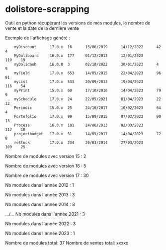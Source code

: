 # dolistore-scrapping
Outil en python récupérant les versions de mes modules, le nombre de vente et la date de la dernière vente

Exemple de l'affichage généré : 

        myDiscount      17.0.x  16      15/06/2019      14/12/2022      42     4
        MyDoliboard     16.0.x  177     01/12/2013      12/01/2023      110    19
        myDolidash      16.0.0  3       02/10/2022      30/01/2023      4      9
        myField         17.0.x  653     14/05/2015      22/04/2023      96     81
        myList          17.0.x  533     20/09/2013      19/04/2023      116    54
        myPrint         15.0.x  60      17/10/2016      14/04/2023      79     9
        mySchedule      17.0.x  24      22/05/2021      01/04/2023      22     12
        Periodic        15.0.x  25      24/10/2017      10/02/2023      64     4
        Portofolio      17.0.x  99      15/09/2015      07/02/2023      90     13
        Process         16.0.x  101     24/06/2013      02/03/2023      117    10
        projectbudget   17.0.x  51      14/05/2017      14/04/2023      72     8
        reStock         17.0.x  234     26/03/2014      27/03/2023      109    25



Nombre de modules avec version 15 : 2

Nombre de modules avec version 16 : 5 

Nombre de modules avec version 17 : 30

Nb modules dans l'année 2012 : 1      

Nb modules dans l'année 2013 : 3      

Nb modules dans l'année 2014 : 8      

.../...
Nb modules dans l'année 2021 : 3      

Nb modules dans l'année 2022 : 3      

Nb modules dans l'année 2023 : 1      

Nombre de modules total: 37
Nombre de ventes total: xxxxx

